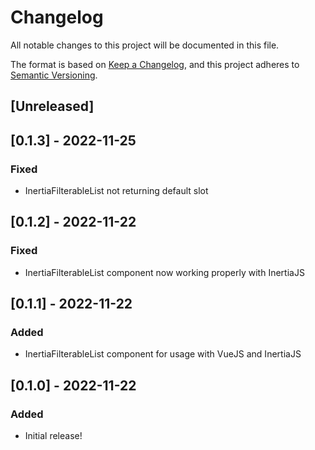 # Changelog

All notable changes to this project will be documented in this file.

The format is based on [Keep a Changelog](https://keepachangelog.com/en/1.0.0/),
and this project adheres to [Semantic Versioning](https://semver.org/spec/v2.0.0.html).

## [Unreleased]

## [0.1.3] - 2022-11-25

### Fixed

- InertiaFilterableList not returning default slot

## [0.1.2] - 2022-11-22

### Fixed

- InertiaFilterableList component now working properly with InertiaJS

## [0.1.1] - 2022-11-22

### Added

- InertiaFilterableList component for usage with VueJS and InertiaJS

## [0.1.0] - 2022-11-22

### Added

- Initial release!
